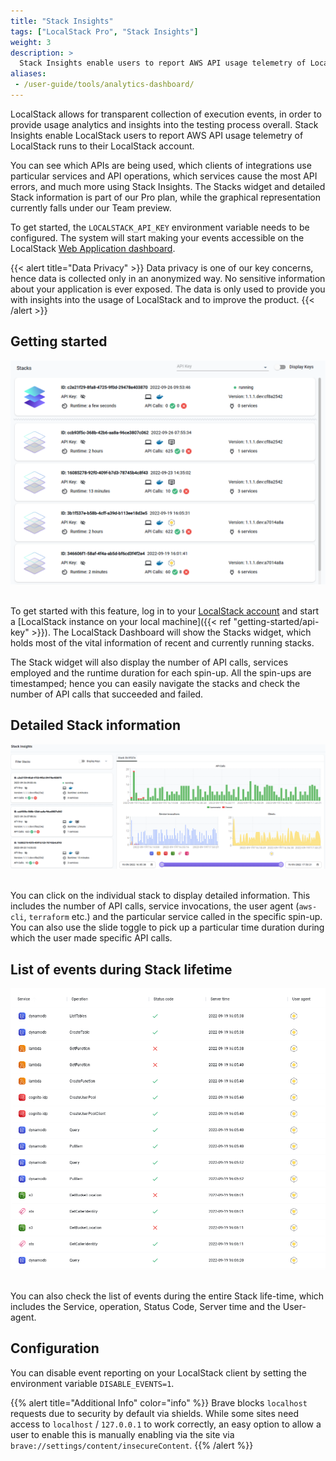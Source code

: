 ```yaml
---
title: "Stack Insights"
tags: ["LocalStack Pro", "Stack Insights"] 
weight: 3
description: >
  Stack Insights enable users to report AWS API usage telemetry of LocalStack runs to their LocalStack account.
aliases:
 - /user-guide/tools/analytics-dashboard/
---
```


LocalStack allows for transparent collection of execution events, in order to provide usage analytics and insights into the testing process overall. Stack Insights enable LocalStack users to report AWS API usage telemetry of LocalStack runs to their LocalStack account. 

You can see which APIs are being used, which clients of integrations use particular services and API operations, which services cause the most API errors, and much more using Stack Insights. The Stacks widget and detailed Stack information is part of our Pro plan, while the graphical representation currently falls under our Team preview.

To get started, the `LOCALSTACK_API_KEY` environment variable needs to be configured. The system will start making your events accessible on the LocalStack [Web Application dashboard](https://app.localstack.cloud/dashboard).

{{< alert title="Data Privacy" >}}
Data privacy is one of our key concerns, hence data is collected only in an anonymized way. No sensitive information about your application is ever exposed. The data is only used to provide you with insights into the usage of LocalStack and to improve the product.
{{< /alert >}}

## Getting started

<img src="stack-insights-getting-started.png" width="600px" alt="Stack Insights">

<br>To get started with this feature, log in to your [LocalStack account](https://app.localstack.cloud/) and start a [LocalStack instance on your local machine]({{< ref "getting-started/api-key" >}}). The LocalStack Dashboard will show the Stacks widget, which holds most of the vital information of recent and currently running stacks.

The Stack widget will also display the number of API calls, services employed and the runtime duration for each spin-up. All the spin-ups are timestamped; hence you can easily navigate the stacks and check the number of API calls that succeeded and failed.

## Detailed Stack information

<img src="detailed-stack-information.png" width="600px" alt="Detailed Stack Insights">

<br>You can click on the individual stack to display detailed information. This includes the number of API calls, service invocations, the user agent (`aws-cli`, `terraform` etc.) and the particular service called in the specific spin-up. You can also use the slide toggle to pick up a particular time duration during which the user made specific API calls.

## List of events during Stack lifetime

<img src="stack-lifetime-events.png" width="600px" alt="Stack Lifetime Events">

<br>You can also check the list of events during the entire Stack life-time, which includes the Service, operation, Status Code, Server time and the User-agent.

## Configuration

You can disable event reporting on your LocalStack client by setting the environment variable `DISABLE_EVENTS=1`.

{{% alert title="Additional Info" color="info" %}}
Brave blocks `localhost` requests due to security by default via shields. While some sites need access to `localhost` / `127.0.0.1` to work correctly, an easy option to allow a user to enable this is manually enabling via the site via `brave://settings/content/insecureContent`.
{{% /alert %}}
